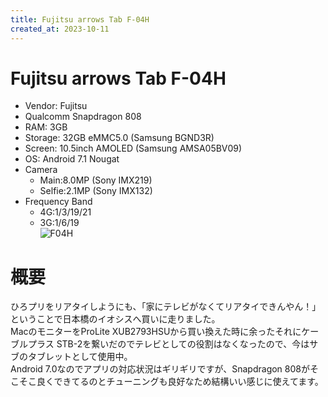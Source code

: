 ```yaml
---
title: Fujitsu arrows Tab F-04H
created_at: 2023-10-11
---
```


# Fujitsu arrows Tab F-04H
- Vendor: Fujitsu
- Qualcomm Snapdragon 808
- RAM: 3GB
- Storage: 32GB eMMC5.0 (Samsung BGND3R)
- Screen: 10.5inch AMOLED (Samsung AMSA05BV09)
- OS: Android 7.1 Nougat
- Camera
  - Main:8.0MP (Sony IMX219)
  - Selfie:2.1MP (Sony IMX132)
- Frequency Band
  - 4G:1/3/19/21
  - 3G:1/6/19<br>
![F04H](https://i.imgur.com/NXEkWIl.jpg)

# 概要
ひろプリをリアタイしようにも、「家にテレビがなくてリアタイできんやん！」ということで日本橋のイオシスへ買いに走りました。<br>
MacのモニターをProLite XUB2793HSUから買い換えた時に余ったそれにケーブルプラス STB-2を繋いだのでテレビとしての役割はなくなったので、今はサブのタブレットとして使用中。<br>
Android 7.0なのでアプリの対応状況はギリギリですが、Snapdragon 808がそこそこ良くできてるのとチューニングも良好なため結構いい感じに使えてます。